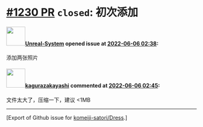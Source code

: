 # [\#1230 PR](https://github.com/komeiji-satori/Dress/pull/1230) `closed`: 初次添加

#### <img src="https://avatars.githubusercontent.com/u/31071269?u=e8e95e93d38ec8b0c4e0b5fc1f2ad68b8ccea99b&v=4" width="50">[Unreal-System](https://github.com/Unreal-System) opened issue at [2022-06-06 02:38](https://github.com/komeiji-satori/Dress/pull/1230):

添加两张照片

#### <img src="https://avatars.githubusercontent.com/u/2824841?u=b6e28fbc3f5ac12daf4b9a169194996ca20b57fb&v=4" width="50">[kagurazakayashi](https://github.com/kagurazakayashi) commented at [2022-06-06 02:45](https://github.com/komeiji-satori/Dress/pull/1230#issuecomment-1146978514):

文件太大了，压缩一下，建议 <1MB


-------------------------------------------------------------------------------



[Export of Github issue for [komeiji-satori/Dress](https://github.com/komeiji-satori/Dress).]
